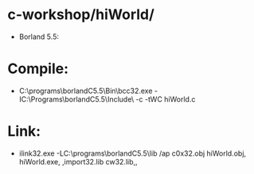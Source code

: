 # c-workshop/hiWorld/

* Borland 5.5:
# Compile: 
+ C:\programs\borlandC5.5\Bin\bcc32.exe -IC:\Programs\borlandC5.5\Include\ -c -tWC hiWorld.c
# Link:
+ ilink32.exe -LC:\programs\borlandC5.5\lib /ap  c0x32.obj hiWorld.obj, hiWorld.exe, ,import32.lib cw32.lib,,


